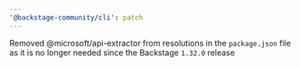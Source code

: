 ```yaml
---
'@backstage-community/cli': patch
---
```


Removed @microsoft/api-extractor from resolutions in the `package.json` file as it is no longer needed since the Backstage `1.32.0` release
